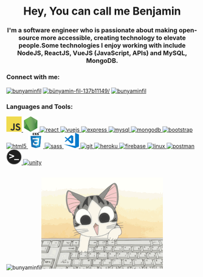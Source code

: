 <h1 align="center">Hey, You can call me Benjamin</h1>
<h3 align="center">I'm a software engineer who is passionate about making open-source more accessible, creating
    technology to elevate people.Some technologies I enjoy working with include NodeJS, ReactJS, VueJS (JavaScript,
    APIs) and MySQL, MongoDB.</h3>

<h3 align="left">Connect with me:</h3>
<p align="left">
    <a href="https://twitter.com/bunyaminfil" target="blank"><img align="center"
            src="https://cdn.jsdelivr.net/npm/simple-icons@3.0.1/icons/twitter.svg" alt="bunyaminfil" height="30"
            width="40" /></a>
    <a href="https://linkedin.com/in/bünyamin-fil-137b11149/" target="blank"><img align="center"
            src="https://cdn.jsdelivr.net/npm/simple-icons@3.0.1/icons/linkedin.svg" alt="bünyamin-fil-137b11149/"
            height="30" width="40" /></a>
    <a href="https://instagram.com/bunyaminfil" target="blank"><img align="center"
            src="https://cdn.jsdelivr.net/npm/simple-icons@3.0.1/icons/instagram.svg" alt="bunyaminfil" height="30"
            width="40" /></a>
</p>

<h3 align="left">Languages and Tools:</h3>
<p align="left"> <a href="https://www.javascript.com/" target="_blank"> <img
            src="https://raw.githubusercontent.com/github/explore/80688e429a7d4ef2fca1e82350fe8e3517d3494d/topics/javascript/javascript.png"
            alt="javascript" width="40" height="40" /> </a> <a href="https://nodejs.org" target="_blank"> <img
            src="https://raw.githubusercontent.com/github/explore/80688e429a7d4ef2fca1e82350fe8e3517d3494d/topics/nodejs/nodejs.png"
            alt="nodejs" width="40" height="40" /> </a> <a href="https://reactjs.org/" target="_blank"> <img
            src="https://www.vectorlogo.zone/logos/reactjs/reactjs-icon.svg" alt="react" width="40" height="40" /> </a>
    <a href="https://vuejs.org/" target="_blank"> <img src="https://www.vectorlogo.zone/logos/vuejs/vuejs-icon.svg"
            alt="vuejs" width="40" height="40" /> </a> <a href="https://expressjs.com" target="_blank"> <img
            src="https://www.vectorlogo.zone/logos/expressjs/expressjs-icon.svg" alt="express" width="40" height="40" />
    </a> <a href="https://www.mysql.com/" target="_blank"> <img
            src="https://www.vectorlogo.zone/logos/mysql/mysql-icon.svg" alt="mysql" width="40" height="40" /> </a> <a
        href="https://www.mongodb.com/" target="_blank"> <img
            src="https://www.vectorlogo.zone/logos/mongodb/mongodb-icon.svg" alt="mongodb" width="40" height="40" />
    </a> <a href="https://getbootstrap.com" target="_blank"> <img
            src="https://www.vectorlogo.zone/logos/getbootstrap/getbootstrap-icon.svg" alt="bootstrap" width="40"
            height="40" /> </a> <a href="https://www.w3schools.com/html/" l/" target="_blank"> <img
            src="https://www.vectorlogo.zone/logos/w3_html5/w3_html5-icon.svg" alt="html5" width="40" height="40" />
    </a> <a href="https://www.w3schools.com/css/" target="_blank"> <img
            src="https://raw.githubusercontent.com/github/explore/80688e429a7d4ef2fca1e82350fe8e3517d3494d/topics/css/css.png"
            alt="css3" width="40" height="40" /> </a> <a href="https://sass-lang.com" target="_blank"> <img
            src="https://www.vectorlogo.zone/logos/sass-lang/sass-lang-icon.svg" alt="sass" width="40" height="40" />
    </a> <a href="https://code.visualstudio.com/" target="_blank"> <img
            src="https://raw.githubusercontent.com/github/explore/80688e429a7d4ef2fca1e82350fe8e3517d3494d/topics/visual-studio-code/visual-studio-code.png"
            alt="vscode" width="40" height="40" /> </a><a href="https://git-scm.com/" target="_blank"> <img
            src="https://www.vectorlogo.zone/logos/git-scm/git-scm-icon.svg" alt="git" width="40" height="40" /> </a> <a
        href="https://heroku.com" target="_blank"> <img src="https://www.vectorlogo.zone/logos/heroku/heroku-icon.svg"
            alt="heroku" width="40" height="40" /> </a> <a href="https://firebase.google.com/" target="_blank"> <img
            src="https://www.vectorlogo.zone/logos/firebase/firebase-icon.svg" alt="firebase" width="40" height="40" />
    </a> <a href="https://www.linux.org/" target="_blank"> <img
            src="https://www.vectorlogo.zone/logos/linux/linux-icon.svg" alt="linux" width="40" height="40" /> </a> <a
        href="https://postman.com" target="_blank"> <img
            src="https://www.vectorlogo.zone/logos/getpostman/getpostman-icon.svg" alt="postman" width="40"
            height="40" /> </a> <a href="#" target="_blank"> <img
            src="https://raw.githubusercontent.com/github/explore/80688e429a7d4ef2fca1e82350fe8e3517d3494d/topics/terminal/terminal.png"
            alt="postman" width="40" height="40" /> </a> <a href="https://unity.com/" target="_blank"> <img
            src="https://www.vectorlogo.zone/logos/unity3d/unity3d-icon.svg" alt="unity" width="40" height="40" /> </a>
</p><br>

<div align="left">
    <img align="center" src="https://github-readme-stats.vercel.app/api/top-langs?username=bunyaminfil&show_icons=true&theme=radical&locale=en&layout=compact"  alt="bunyaminfil" /><img alt="bunyaminfil" src="assets/cat.gif"> </img>
</div>
